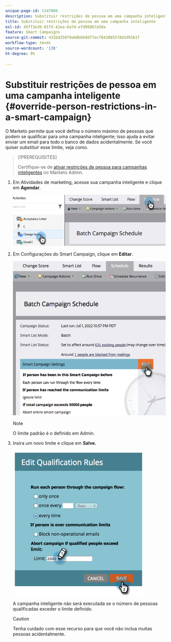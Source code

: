 ```yaml
---
unique-page-id: 1147066
description: Substituir restrições de pessoa em uma campanha inteligente - Documentação do Marketo - Documentação do produto
title: Substituir restrições de pessoa em uma campanha inteligente
exl-id: 45ff3e36-01fd-42ea-ba74-efd98867a58a
feature: Smart Campaigns
source-git-commit: 431bd258f9a68bbb9df7acf043085578d3d91b1f
workflow-type: tm+mt
source-wordcount: '138'
ht-degree: 0%

---
```


# Substituir restrições de pessoa em uma campanha inteligente {#override-person-restrictions-in-a-smart-campaign}

O Marketo permite que você defina o número máximo de pessoas que podem se qualificar para uma campanha inteligente; isso ajuda a evitar enviar um email para todo o banco de dados acidentalmente. Se você quiser _substituir_ esse limite, veja como.

>[!PREREQUISITES]
>
>Certifique-se de [ativar restrições de pessoa para campanhas inteligentes](/help/marketo/product-docs/administration/email-setup/enable-person-restrictions-for-smart-campaigns.md) no Marketo Admin.

1. Em Atividades de marketing, acesse sua campanha inteligente e clique em **Agendar**.

   ![](assets/override-person-restrictions-in-a-smart-campaign-1.png)

1. Em Configurações do Smart Campaign, clique em **Editar**.

   ![](assets/override-person-restrictions-in-a-smart-campaign-2.png)

   >[!NOTE]
   >
   >O limite padrão é o definido em Admin.

1. Insira um novo limite e clique em **Salve.**

   ![](assets/override-person-restrictions-in-a-smart-campaign-3.png)

   A campanha inteligente não será executada se o número de pessoas qualificadas exceder o limite definido.

   >[!CAUTION]
   >
   >Tenha cuidado com esse recurso para que você não inclua muitas pessoas acidentalmente.
